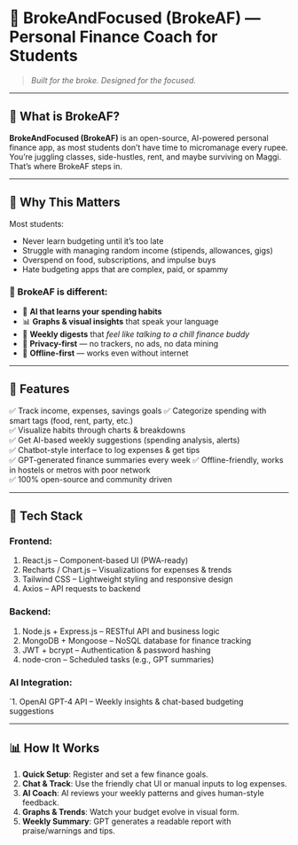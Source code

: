 # 💸 BrokeAndFocused (BrokeAF) — Personal Finance Coach for Students

> _Built for the broke. Designed for the focused._

---

## 🧠 What is BrokeAF?

**BrokeAndFocused (BrokeAF)** is an open-source, AI-powered personal finance app, as most students don’t have time to micromanage every rupee. You’re juggling classes, side-hustles, rent, and maybe surviving on Maggi. That’s where BrokeAF steps in.

---

## 🎯 Why This Matters

Most students:
- Never learn budgeting until it’s too late
- Struggle with managing random income (stipends, allowances, gigs)
- Overspend on food, subscriptions, and impulse buys
- Hate budgeting apps that are complex, paid, or spammy

### 📌 BrokeAF is different:
- 🧠 **AI that learns your spending habits**
- 📊 **Graphs & visual insights** that speak your language
- 📨 **Weekly digests** that *feel like talking to a chill finance buddy*
- 🔐 **Privacy-first** — no trackers, no ads, no data mining
- 📴 **Offline-first** — works even without internet

---

## 🚀 Features

✅ Track income, expenses, savings goals 
✅ Categorize spending with smart tags (food, rent, party, etc.)  
✅ Visualize habits through charts & breakdowns  
✅ Get AI-based weekly suggestions (spending analysis, alerts)  
✅ Chatbot-style interface to log expenses & get tips  
✅ GPT-generated finance summaries every week
✅ Offline-friendly, works in hostels or metros with poor network  
✅ 100% open-source and community driven

---

## 🧱 Tech Stack

### Frontend:
  1. React.js – Component-based UI (PWA-ready)
  2. Recharts / Chart.js – Visualizations for expenses & trends
  3. Tailwind CSS – Lightweight styling and responsive design
  4. Axios – API requests to backend

### Backend:
  1. Node.js + Express.js – RESTful API and business logic
  2. MongoDB + Mongoose – NoSQL database for finance tracking
  3. JWT + bcrypt – Authentication & password hashing
  4. node-cron – Scheduled tasks (e.g., GPT summaries)

### AI Integration:
`1. OpenAI GPT-4 API – Weekly insights & chat-based budgeting suggestions

---

## 📊 How It Works

1. **Quick Setup**: Register and set a few finance goals.
2. **Chat & Track**: Use the friendly chat UI or manual inputs to log expenses.
3. **AI Coach**: AI reviews your weekly patterns and gives human-style feedback.
4. **Graphs & Trends**: Watch your budget evolve in visual form.
5. **Weekly Summary**: GPT generates a readable report with praise/warnings and tips.
